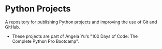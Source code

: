 # Python Projects

A repository for publishing Python projects and improving the use of Git and GitHub.

- These projects are part of Angela Yu's "100 Days of Code: The Complete Python Pro Bootcamp".

